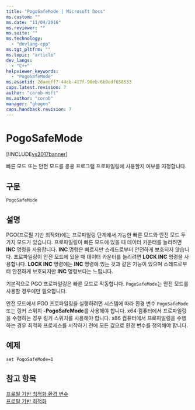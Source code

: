 ```yaml
---
title: "PogoSafeMode | Microsoft Docs"
ms.custom: ""
ms.date: "11/04/2016"
ms.reviewer: ""
ms.suite: ""
ms.technology: 
  - "devlang-cpp"
ms.tgt_pltfrm: ""
ms.topic: "article"
dev_langs: 
  - "C++"
helpviewer_keywords: 
  - "PogoSafeMode"
ms.assetid: 2daeeff7-44cb-417f-90eb-6b9edf658533
caps.latest.revision: 7
author: "corob-msft"
ms.author: "corob"
manager: "ghogen"
caps.handback.revision: 7
---
```

# PogoSafeMode
[!INCLUDE[vs2017banner](../../assembler/inline/includes/vs2017banner.md)]

빠른 모드 또는 안전 모드를 응용 프로그램 프로파일링에 사용할지 여부를 지정합니다.  
  
## 구문  
  
```  
PogoSafeMode  
```  
  
## 설명  
 PGO\(프로필 기반 최적화\)에는 프로파일링 단계에서 가능한 빠른 모드와 안전 모드 두 가지 모드가 있습니다.  프로파일링이 빠른 모드에 있을 때 데이터 카운터를 늘리려면 **INC** 명령을 사용합니다.  **INC** 명령은 빠르지만 스레드로부터 안전하게 보호되지 않습니다.  프로파일링이 안전 모드에 있을 때 데이터 카운터를 늘리려면 **LOCK INC** 명령을 사용합니다.  **LOCK INC** 명령에는 **INC** 명령에 있는 것과 같은 기능이 있으며 스레드로부터 안전하게 보호되지만 **INC** 명령보다는 느립니다.  
  
 기본적으로 PGO 프로파일링은 빠른 모드로 작동합니다.  `PogoSafeMode`는 안전 모드를 사용할 경우에만 필요합니다.  
  
 안전 모드에서 PGO 프로파일링을 실행하려면 시스템에 따라 환경 변수 `PogoSafeMode` 또는 링커 스위치 **\-PogoSafeMode**를 사용해야 합니다.  x64 컴퓨터에서 프로파일링을 수행하는 경우 링커 스위치를 사용해야 합니다.  x86 컴퓨터에서 프로파일링을 수행하는 경우 최적화 프로세스를 시작하기 전에 모든 값으로 환경 변수를 정의해야 합니다.  
  
## 예제  
  
```  
set PogoSafeMode=1  
```  
  
## 참고 항목  
 [프로필 기반 최적화 환경 변수](../../build/reference/environment-variables-for-profile-guided-optimizations.md)   
 [프로필 기반 최적화](../../build/reference/profile-guided-optimizations.md)